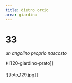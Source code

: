 ```yaml
---
title: dietro orcio
area: giardino
---
```

# 33
_un angolino proprio nascosto_

⬇️ [[20-giardino-prato]]

![[foto_129.jpg]]